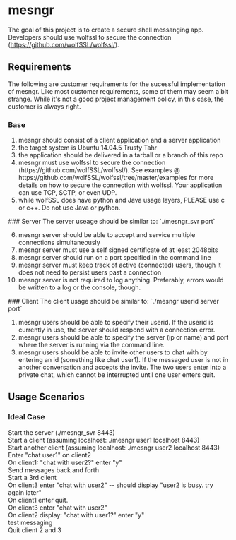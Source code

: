 # mesngr
The goal of this project is to create a secure shell messanging app. Developers should use wolfssl to secure the connection (https://github.com/wolfSSL/wolfssl/).

## Requirements
The following are customer requirements for the sucessful implementation of mesngr. Like most customer requirements, some of them may seem a bit strange. While it's not a good project management policy, in this case, the customer is always right.

### Base
<ol start="1">
<li>mesngr should consist of a client application and a server application</li>
<li>the target system is Ubuntu 14.04.5 Trusty Tahr</li>
<li>the application should be delivered in a tarball or a branch of this repo</li>
<li>mesngr must use wolfssl to secure the connection (https://github.com/wolfSSL/wolfssl/). See examples @ https://github.com/wolfSSL/wolfssl/tree/master/examples for more details on how to secure the connection with wolfssl. Your application can use TCP, SCTP, or even UDP.</li>
<li>while wolfSSL does have python and Java usage layers, PLEASE use c or c++. Do not use Java or python.</li>
</ol>
### Server
The server useage should be similar to: `./mesngr_svr port`
<ol start="6">
<li>mesngr server should be able to accept and service multiple connections simultaneously</li>
<li>mesngr server must use a self signed certificate of at least 2048bits</li>
<li>mesngr server should run on a port specified in the command line</li>
<li>mesngr server must keep track of active (connected) users, though it does not need to persist users past a connection</li>
<li>mesngr server is not required to log anything. Preferably, errors would be written to a log or the console, though.</li>
</ol>
### Client
The client usage should be similar to: `./mesngr userid server port`
<ol>
<li>mesngr users should be able to specify their userid. If the userid is currently in use, the server should respond with a connection error.</li>
<li>mesngr users should be able to specify the server (ip or name) and port where the server is running via the command line.</li>
<li>mesngr users should be able to invite other users to chat with by entering an id (something like chat user1). If the messaged user is not in another conversation and accepts the invite. The two users enter into a private chat, which cannot be interrupted until one user enters quit.</li>
</ol>

## Usage Scenarios
### Ideal Case
Start the server (./mesngr_svr 8443)  
Start a client (assuming localhost: ./mesngr user1 localhost 8443)  
Start another client (assuming localhost: ./mesngr user2 localhost 8443)  
Enter "chat user1" on client2  
On client1: "chat with user2?" enter "y"  
Send messages back and forth  
Start a 3rd client  
On client3 enter "chat with user2" -- should display "user2 is busy. try again later"  
On client1 enter quit.  
On client3 enter "chat with user2"  
On client2 display: "chat with user1?" enter "y"  
test messaging  
Quit client 2 and 3  
